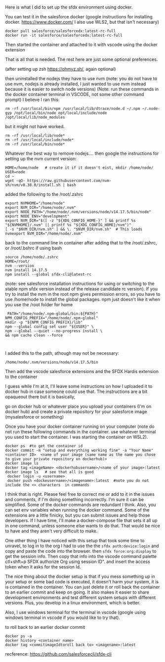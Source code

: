 Here is what I did to set up the sfdx environment using docker. 

You can test it in the salesforce docker (google instructions for installing docker. https://www.docker.com/  I also use WLS2, but that isn't necessary)
```
docker pull salesforce/salesforcedx:latest-rc-full
docker run -it salesforce/salesforcedx:latest-rc-full
```

Then started the container and attached to it with vscode using the docker extension

That is all that is needed.  The rest here are just some optional preferences.

(after setting up zsh https://ohmyz.sh/, again optional)

then uninstalled the nodejs they have to use nvm (note: you do not have to use nvm, nodejs is already installed, I just wanted to use nvm instead because it is easier to switch node versions)
(Note: run these commands in the docker container terminal in VSCODE, not some other command prompt)
I believe I ran this:

```
rm -rf /usr/local/bin/npm /usr/local/lib/dtrace/node.d ~/.npm ~/.node-gyp /opt/local/bin/node opt/local/include/node /opt/local/lib/node_modules
```
but it might not have worked.
```
rm -rf /usr/local/lib/node*
rm -rf /usr/local/include/node* 
rm -rf /usr/local/bin/node*  
```
Whatever the best way to remove nodejs....
then google the instructions for setting up the nvm current version:
```
HOME=/home/node   # create it if it doesn't eist, mkdir /home/node/
USER=node
cd ~
wget -qO- https://raw.githubusercontent.com/nvm-sh/nvm/v0.38.0/install.sh | bash

```

added the following to the /root/.zshrc

```
export NVMHOME="/home/node"
export NVM_DIR="/home/node/.nvm"
export NODE_PATH="/home/node/.nvm/versions/node/v14.17.5/bin/node"
export NODE_ENV="development"
export NVM_DIR="$([ -z "${XDG_CONFIG_HOME-}" ] && printf %s "${NVMHOME}/.nvm" || printf %s "${XDG_CONFIG_HOME}/nvm")"
[ -s "$NVM_DIR/nvm.sh" ] && \. "$NVM_DIR/nvm.sh"  # This loads nvmexport NVM_DIR="/home/node/.nvm"

```
back to the command line in container after adding that to the /root/.zshrc, or /root/.bshrc if using bash
```
source /home/node/.zshrc
HOME=/root/   
nvm --version 
nvm install 14.17.5
npm install --global sfdx-cli@latest-rc  
```
 (note: see salesforce installation instructions for using or switching to the stable npm sfdx version instead of the release candidate rc version).  If you try to install the nvm in the root npm gives permission errors, so you have to use /home/node to install the global packages. npm just doesn't like it when you use the /root folder for home



```
 PATH="/home/node/.npm-global/bin:${PATH}" 
NPM_CONFIG_PREFIX="/home/node/.npm-global"
mkdir -p "${NPM_CONFIG_PREFIX}/lib"  
npm --global config set user "${USER}" \  
npm --global --quiet --no-progress install \    
&& npm cache clean --force

   
```

I added this to the path, athough may not be necessary:
```
/home/node/.nvm/versions/node/v14.17.5/bin
```
Then add the vscode salesforce extensions and the SFDX Hardis extension to the container

I guess while I'm at it, I'll leave some instructions on how I uploaded it to docker hub in case someone could use that.  The instructions are a bit opaqueout there but it is basically, 

go on docker hub or whatever place you upload your containers (I'm on docker hub) and create a private repository for your salesforce image (mysalesforce or something)

Once you have your docker container running on your computer (note do not run these following commands in the container. use whatever terminal you used to start the container. I was starting the container on WSL2).
```
docker ps  #to get the container id
docker commit -m "setup and everything working fine" -a "Your Name" <container ID>  <name of your image (same name as the name you chose to give your private repository on dockerhub)>
docker image ls   
docker tag <imageName> <dockerhubusername>/<name of your image>:latest 
docker image ls   # see that all is good
 docker login -u <username>
 docker push <dockeusername>/<imagename>:latest  #note you do not include the <> characters  in commands
 ```

I think that is right. Please feel free to correct me or add to it in the issues and comments, if I'm doing something incorrectly. I'm sure it can be simplified.  Some of the docker commands are redundant I think. Also, you can set env variables when running the docker command. Some of the extensions are a little finicky, but you can submit issues and help those developers. If I have time, I'll make a docker-compose file that sets it all up in one command, unless someone else wants to do that.  That would be nice to have and they aren't very difficult to make.
 
 One other thing I have noticed with this setup that took some time to unravel, to log in to the org I had to use the the `sfdx auth:device:login` and copy and paste the code into the browser.  then  `sfdx force:org:display` to get the session info.  Then copy that info into the vscode command palette ctl+shft+p SFDX authorize Org using session ID". and insert the access token when it asks for the session Id.  

The nice thing about the docker setup is that if you mess something up in your setup or some bad code is executed, it doesn't harm your system, it is is contained in the container.  You can just delete it or roll back the container to an earlier commit and keep on going. It also makes it easier to share development environments and test different system setups with different versions. Plus, you develop in a linux environment, which is better.

Also, I use windows terminal for the terminal in vscode (google using windows terminal in vscode if you would like to try that).

to roll back to an earlier docker commit
```
docker ps -a
docker history <container name>
docker tag <commitimageIdtoroll back to> <imagename>:latest
```

recference: https://github.com/salesforcecli/sfdx-cli
